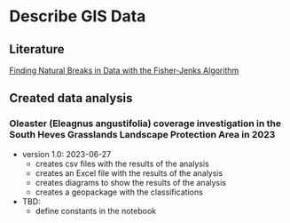 # Describe GIS Data


## Literature

[Finding Natural Breaks in Data with the Fisher-Jenks Algorithm ](https://pbpython.com/natural-breaks.html)

## Created data analysis

### Oleaster (Eleagnus angustifolia) coverage investigation in the South Heves Grasslands Landscape Protection Area in 2023
* version 1.0: 2023-06-27
    - creates csv files with the results of the analysis
    - creates an Excel file with the results of the analysis
    - creates diagrams to show the results of the analysis
    - creates a geopackage with the classifications
* TBD:
    - define constants in the notebook

